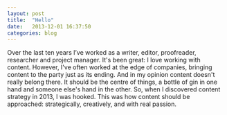 ```yaml
---
layout: post
title:  "Hello"
date:   2013-12-01 16:37:50
categories: blog
---
```



Over the last ten years I’ve worked as a writer, editor, proofreader, researcher and project manager. It's been great: I love working with content. However, I've often worked at the edge of companies, bringing content to the party just as its ending. And in my opinion content doesn't really belong there. It should be the centre of things, a bottle of gin in one hand and someone else's hand in the other. So, when I discovered content strategy in 2013, I was hooked. This was how content should be approached: strategically, creatively, and with real passion.